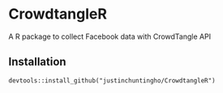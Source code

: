 # CrowdtangleR

A R package to collect Facebook data with CrowdTangle API

## Installation
```
devtools::install_github("justinchuntingho/CrowdtangleR")
```
